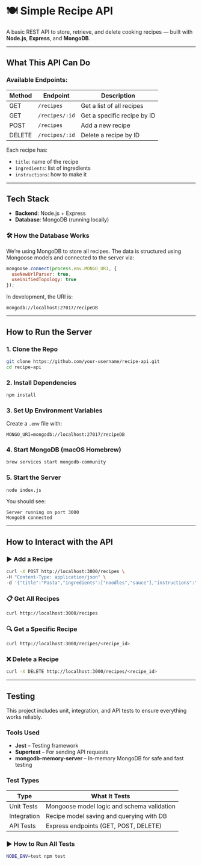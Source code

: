 # 🍽️ Simple Recipe API

A basic REST API to store, retrieve, and delete cooking recipes — built with **Node.js**, **Express**, and **MongoDB**.

---

## What This API Can Do

### Available Endpoints:

| Method | Endpoint              | Description                       |
|--------|-----------------------|-----------------------------------|
| GET    | `/recipes`            | Get a list of all recipes         |
| GET    | `/recipes/:id`        | Get a specific recipe by ID       |
| POST   | `/recipes`            | Add a new recipe                  |
| DELETE | `/recipes/:id`        | Delete a recipe by ID             |

Each recipe has:
- `title`: name of the recipe
- `ingredients`: list of ingredients
- `instructions`: how to make it

---

## Tech Stack

- **Backend**: Node.js + Express  
- **Database**: MongoDB (running locally)

### 🛠 How the Database Works

We’re using MongoDB to store all recipes. The data is structured using Mongoose models and connected to the server via:

```js
mongoose.connect(process.env.MONGO_URI, {
  useNewUrlParser: true,
  useUnifiedTopology: true
});
```

In development, the URI is:
```
mongodb://localhost:27017/recipeDB
```

---

## How to Run the Server

### 1. Clone the Repo

```bash
git clone https://github.com/your-username/recipe-api.git
cd recipe-api
```

### 2. Install Dependencies

```bash
npm install
```

### 3. Set Up Environment Variables

Create a `.env` file with:

```
MONGO_URI=mongodb://localhost:27017/recipeDB
```

### 4. Start MongoDB (macOS Homebrew)

```bash
brew services start mongodb-community
```

### 5. Start the Server

```bash
node index.js
```

You should see:

```
Server running on port 3000
MongoDB connected
```

---

## How to Interact with the API

### ▶️ Add a Recipe

```bash
curl -X POST http://localhost:3000/recipes \
-H "Content-Type: application/json" \
-d '{"title":"Pasta","ingredients":["noodles","sauce"],"instructions":"Boil pasta, add sauce"}'
```

### 📋 Get All Recipes

```bash
curl http://localhost:3000/recipes
```

### 🔍 Get a Specific Recipe

```bash
curl http://localhost:3000/recipes/<recipe_id>
```

### ❌ Delete a Recipe

```bash
curl -X DELETE http://localhost:3000/recipes/<recipe_id>
```

---
## Testing

This project includes unit, integration, and API tests to ensure everything works reliably.

### Tools Used
- **Jest** – Testing framework
- **Supertest** – For sending API requests
- **mongodb-memory-server** – In-memory MongoDB for safe and fast testing

### Test Types
| Type           | What It Tests                             |
|----------------|--------------------------------------------|
| Unit Tests     | Mongoose model logic and schema validation |
| Integration    | Recipe model saving and querying with DB   |
| API Tests      | Express endpoints (GET, POST, DELETE)      |

### ▶️ How to Run All Tests

```bash
NODE_ENV=test npm test
